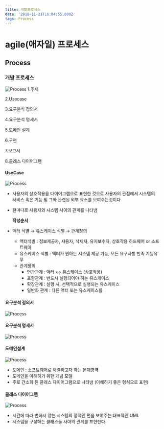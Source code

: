 ```yaml
---
title: 개발프로세스
date: '2018-11-21T16:04:55.000Z'
tags: Process
---
```


# agile\(애자일\) 프로세스

## Process

### 개발 프로세스

![Process](../../.gitbook/assets/process01-01.png) 1.주제

2.Usecase

3.요구분석 정의서

4.요구분석 명세서

5.도메인 설계

6.구현

7.보고서

8.클래스 다이어그램

#### UseCase

![Process](../../.gitbook/assets/process01-02.png)

* 사용자의 상호작용을 다이어그램으로 표현한 것으로 사용자의 관점에서 시스템의 서비스 혹은 기능 및 그와 관련된 외부 요소를 보여주는것이다.
* 한마디로 사용자와 시스템 사이의 관계를 나타냄

  **작성순서**

* 액터 식별 → 유스케이스 식별 → 관계정의
  * 액터식별 : 정보제공자, 사용자, 삭제자, 유지보수자, 상호작용 하드웨어 or 소프트웨어
  * 유스케이스 식별 : 액터가 원하는 시스템 제공 기능, 모든 요구사항 만족 기능유무
  * 관계정의
    * 연관관계 : 액터 ↔ 유스케이스 \(상호작용\)
    * 포함관계 : 반드시 실행되어야 하는 유스케이스
    * 확장관계 : 실행 시, 선택적으로 실행되는 유스케이스
    * 일반화 관계 : 다른 액터 또는 유스케이스를

#### 요구분석 정의서

![Process](../../.gitbook/assets/process01-03.png)

#### 요구분석 명세서

![Process](../../.gitbook/assets/process01-04.png)

#### 도메인설계

![Process](../../.gitbook/assets/process01-05.png)

* 도메인 : 소프트웨어로 해결하고자 하는 문제영역
* 도메인을 이해하기 위한 개념 모델
* 주로 간소화 된 클래스 다이어그램으로 나타냄 \(이해하기 좋은 형식으로 표현\)

#### 클래스 다이어그램

![Process](../../.gitbook/assets/process01-06.png)

* 시간에 따라 변하지 않는 시스템의 정적인 면을 보여주는 대표적인 UML
* 시스템을 구성하는 클래스들 사이의 관계를 표현한다.

